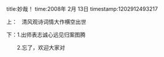 title:妙哉！
time:2008年 2月 13日
timestamp:1202912493217

<P>上：&nbsp;&nbsp; 清风观诗词情大作横空出世</P>
<P>下：1.出师表志诚心远见归案图腾</P>
<P>&nbsp;&nbsp;&nbsp;&nbsp;&nbsp;&nbsp; 2.忘了，欢迎大家对</P>